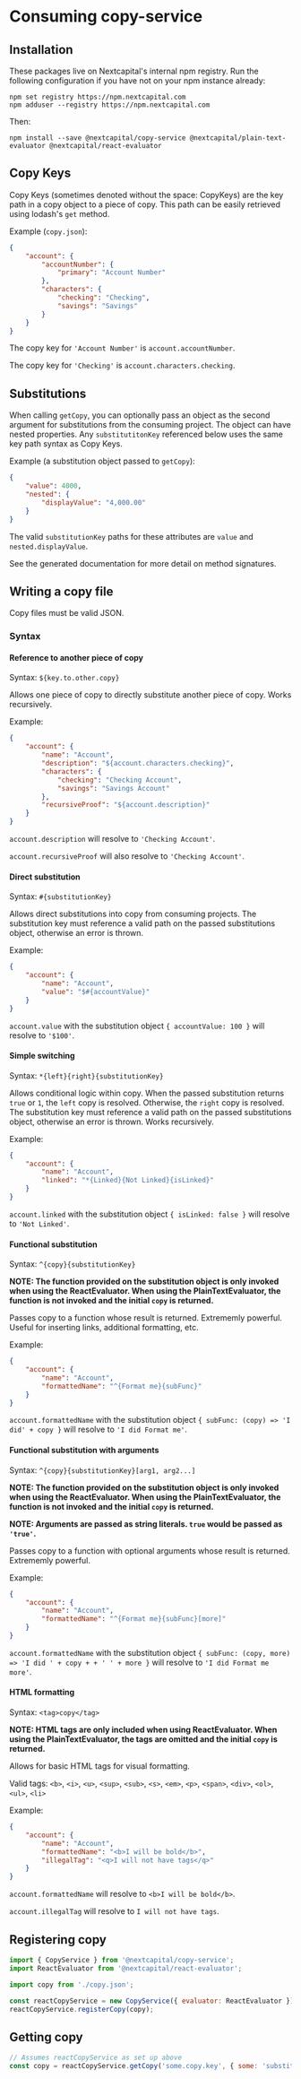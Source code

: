 # Consuming copy-service

## Installation

These packages live on Nextcapital's internal npm registry. Run the following configuration if you have not on your npm instance already:

```
npm set registry https://npm.nextcapital.com
npm adduser --registry https://npm.nextcapital.com
```

Then:

```
npm install --save @nextcapital/copy-service @nextcapital/plain-text-evaluator @nextcapital/react-evaluator
```

## Copy Keys

Copy Keys (sometimes denoted without the space: CopyKeys) are the key path in a copy object to a piece of copy. This path can be easily retrieved using lodash's `get` method.

Example (`copy.json`):

```json
{
    "account": {
        "accountNumber": {
            "primary": "Account Number"
        },
        "characters": {
            "checking": "Checking",
            "savings": "Savings"
        }
    }
}
```

The copy key for `'Account Number'` is `account.accountNumber`.

The copy key for `'Checking'` is `account.characters.checking`.

## Substitutions

When calling `getCopy`, you can optionally pass an object as the second argument for substitutions from the consuming project. The object can have nested properties. Any `substitutitonKey` referenced below uses the same key path syntax as Copy Keys.

Example (a substitution object passed to `getCopy`):

```json
{
    "value": 4000,
    "nested": {
        "displayValue": "4,000.00"
    }
}
```

The valid `substitutionKey` paths for these attributes are `value` and `nested.displayValue`.

See the generated documentation for more detail on method signatures.

## Writing a copy file

Copy files must be valid JSON.

### Syntax

#### Reference to another piece of copy

Syntax: `${key.to.other.copy}`

Allows one piece of copy to directly substitute another piece of copy. Works recursively.

Example:

```json
{
    "account": {
        "name": "Account",
        "description": "${account.characters.checking}",
        "characters": {
            "checking": "Checking Account",
            "savings": "Savings Account"
        },
        "recursiveProof": "${account.description}"
    }
}
```

`account.description` will resolve to `'Checking Account'`.

`account.recursiveProof` will also resolve to `'Checking Account'`.

#### Direct substitution

Syntax: `#{substitutionKey}`

Allows direct substitutions into copy from consuming projects. The substitution key must reference a valid path on the passed substitutions object, otherwise an error is thrown.

Example:

```json
{
    "account": {
        "name": "Account",
        "value": "$#{accountValue}"
    }
}
```

`account.value` with the substitution object `{ accountValue: 100 }` will resolve to `'$100'`.

#### Simple switching

Syntax: `*{left}{right}{substitutionKey}`

Allows conditional logic within copy. When the passed substitution returns `true` or `1`, the `left` copy is resolved. Otherwise, the `right` copy is resolved. The substitution key must reference a valid path on the passed substitutions object, otherwise an error is thrown. Works recursively.

Example:

```json
{
    "account": {
        "name": "Account",
        "linked": "*{Linked}{Not Linked}{isLinked}"
    }
}
```

`account.linked` with the substitution object `{ isLinked: false }` will resolve to `'Not Linked'`.

#### Functional substitution

Syntax: `^{copy}{substitutionKey}`

**NOTE: The function provided on the substitution object is only invoked when using the ReactEvaluator. When using the PlainTextEvaluator, the function is not invoked and the initial `copy` is returned.**

Passes copy to a function whose result is returned. Extrememly powerful. Useful for inserting links, additional formatting, etc.

Example:

```json
{
    "account": {
        "name": "Account",
        "formattedName": "^{Format me}{subFunc}"
    }
}
```

`account.formattedName` with the substitution object `{ subFunc: (copy) => 'I did' + copy }` will resolve to `'I did Format me'`.

#### Functional substitution with arguments

Syntax: `^{copy}{substitutionKey}[arg1, arg2...]`

**NOTE: The function provided on the substitution object is only invoked when using the ReactEvaluator. When using the PlainTextEvaluator, the function is not invoked and the initial `copy` is returned.**

**NOTE: Arguments are passed as string literals. `true` would be passed as `'true'`.**

Passes copy to a function with optional arguments whose result is returned. Extrememly powerful.

Example:

```json
{
    "account": {
        "name": "Account",
        "formattedName": "^{Format me}{subFunc}[more]"
    }
}
```

`account.formattedName` with the substitution object `{ subFunc: (copy, more) => 'I did ' + copy + + ' ' + more }` will resolve to `'I did Format me more'`.

#### HTML formatting

Syntax: `<tag>copy</tag>`

**NOTE: HTML tags are only included when using ReactEvaluator. When using the PlainTextEvaluator, the tags are omitted and the initial `copy` is returned.**

Allows for basic HTML tags for visual formatting.

Valid tags: `<b>`, `<i>`, `<u>`, `<sup>`, `<sub>`, `<s>`, `<em>`, `<p>`, `<span>`, `<div>`, `<ol>`, `<ul>`, `<li>`

Example:

```json
{
    "account": {
        "name": "Account",
        "formattedName": "<b>I will be bold</b>",
        "illegalTag": "<q>I will not have tags</q>"
    }
}
```

`account.formattedName` will resolve to `<b>I will be bold</b>`.

`account.illegalTag` will resolve to `I will not have tags`.

## Registering copy

```javascript
import { CopyService } from '@nextcapital/copy-service';
import ReactEvaluator from '@nextcapital/react-evaluator';

import copy from './copy.json';

const reactCopyService = new CopyService({ evaluator: ReactEvaluator });
reactCopyService.registerCopy(copy);
```

## Getting copy

```javascript
// Assumes reactCopyService as set up above
const copy = reactCopyService.getCopy('some.copy.key', { some: 'substitutions' });
```
